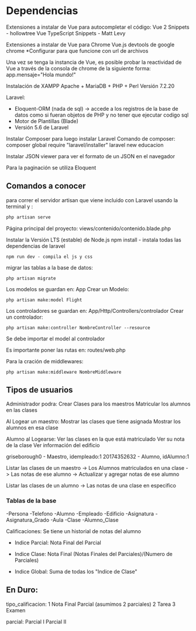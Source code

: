 # Dependencias

Extensiones a instalar de Vue para autocompletar el código:
Vue 2 Snippets - hollowtree
Vue TypeScript Snippets - Matt Levy


Extensiones a instalar de Vue para Chrome
Vue.js devtools de google chrome
*Configurar para que funcione con url de archivos


Una vez se tenga la instancia de Vue, es posible probar la reactividad de Vue
a través de la consola de chrome de la siguiente forma:
app.mensaje="Hola mundo!"


Instalación de XAMPP Apache + MariaDB + PHP + Perl
Versión 7.2.20


Laravel:
- Eloquent-ORM (nada de sql) -> accede a los registros de la base de datos como si fueran 
objetos de PHP y no tener que ejecutar codigo sql
- Motor de Plantillas (Blade)
- Versión 5.6 de Laravel


Instalar Composer para luego instalar Laravel
Comando de composer:
composer global require "laravel/installer"
laravel new educacion


Instalar JSON viewer para ver el formato de un JSON en el navegador


Para la paginación se utiliza Eloquent

## Comandos a conocer

para correr el servidor artisan que viene incluido con Laravel usando la terminal y :
```bash
php artisan serve
```

Página principal del proyecto:
views/contenido/contenido.blade.php


Instalar la Versión LTS (estable) de Node.js
npm install - instala todas las dependencias de laravel
```
npm run dev - compila el js y css
```

migrar las tablas a la base de datos:
```
php artisan migrate
```

Los modelos se guardan en: App
Crear un Modelo:
```
php artisan make:model Flight
```

Los controladores se guardan en: App/Http/Controllers/controlador
Crear un controlador:
```
php artisan make:controller NombreController --resource
```

Se debe importar el model al controlador


Es importante poner las rutas en:
routes/web.php


Para la cración de middlewares:
```
php artisan make:middleware NombreMiddleware
```

## Tipos de usuarios
Administrador podra:
  Crear Clases para los maestros
  Matricular los alumnos en las clases


Al Logear un maestro:
  Mostrar las clases que tiene asignada
  Mostrar los alumnos en esa clase


Alumno al Logearse:
  Ver las clases en la que está matriculado
  Ver su nota de la clase
  Ver información del edificio


  griseborough0 - Maestro, idempleado:1
  20174352632 - Alumno, idAlumno:1
  

Listar las clases de un maestro
  -> Los Alumnos matriculados en una clase
    -> Las notas de ese alumno
      -> Actualizar y agregar notas de ese alumno


Listar las clases de un alumno
  -> Las notas de una clase en especifico


### Tablas de la base
-Persona
-Telefono
-Alumno
-Empleado
-Edificio
-Asignatura
-Asignatura_Grado
-Aula
-Clase
-Alumno_Clase


Calificaciones:
Se tiene un historial de notas del alumno 

* Indice Parcial: Nota Final del Parcial

* Indice Clase: Nota Final (Notas Finales del Parciales)/(Numero de Parciales)

* Indice Global: Suma de todas los "Indice de Clase"


En Duro:
-------------------------------------
tipo_calificacion:
1 Nota Final Parcial (asumimos 2 parciales)
2 Tarea
3 Examen


parcial: 
Parcial I
Parcial II